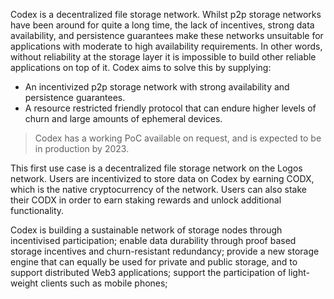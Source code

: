 Codex is a decentralized file storage network.
Whilst p2p storage networks have been around for quite a long time, the lack of incentives, strong data availability, and persistence guarantees make these networks unsuitable for 
applications with moderate to high availability requirements. In other words, without reliability at the storage layer it is impossible to build other reliable applications on top of it. Codex aims to solve this by supplying:

* An incentivized p2p storage network with strong availability and persistence guarantees.
* A resource restricted friendly protocol that can endure higher levels of churn and large amounts of ephemeral devices.

> Codex has a working PoC available on request, and is expected to be in production by 2023. 

This first use case is a decentralized file storage network on the Logos network.
Users are incentivized to store data on Codex by earning CODX, which is the native cryptocurrency of the network. 
Users can also stake their CODX in order to earn staking rewards and unlock additional functionality. 

Codex is building a sustainable network of storage nodes through incentivised participation;
enable data durability through proof based storage incentives and churn-resistant redundancy;
provide a new storage engine that can equally be used for private and public storage, and to support
distributed Web3 applications; support the participation of light-weight clients such as mobile phones;
